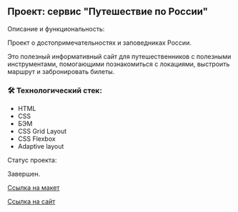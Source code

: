 Проект: сервис "Путешествие по России"
---
Описание и функциональность:  

Проект о достопримечательностях и заповедниках России.

Это полезный информативный сайт для путешественников с полезными инструментами,
помогающими познакомиться с локациями, выстроить маршрут и забронировать билеты.

### :hammer_and_wrench: Технологический стек:
* HTML
* CSS
* БЭМ
* CSS Grid Layout
* CSS Flexbox
* Adaptive layout

Cтатус проекта:

Завершен.

[Ссылка на макет](https://www.figma.com/file/5S2WSbEFL6awjVWJ0NWL8Q/Sprint-3_-Russia-_-desktop-%2B-mobile?node-id=28503-0)

[Ссылка на сайт](https://rust007-91.github.io/russian-travel/index.html)
